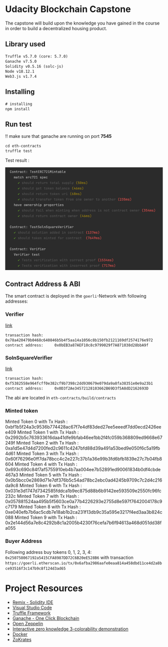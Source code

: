 # Udacity Blockchain Capstone

The capstone will build upon the knowledge you have gained in the course in order to build a decentralized housing product. 

## Library used
```
Truffle v5.7.0 (core: 5.7.0)
Ganache v7.5.0
Solidity v0.5.16 (solc-js)
Node v18.12.1
Web3.js v1.7.4
```

## Installing

```
# installing
npm install
```


## Run test 
!! make sure that ganache are running on port **7545**
```
cd eth-contracts
truffle test
```

Test result : 

![test_result.png](images%2Ftest_result.png)


## Contract Address & ABI
The smart contract is deployed in the `goerli`-Network with following addresses:

### Verifier
[link](https://goerli.etherscan.io/address/0x0bEB3a87AEF10c8c9799029f7A871038d28bbA9f)
```
transaction hash:     0x78a420479b0468c640846b5b4f5aa14a1056c8b150fb2121169df2574176e972
contract address:     0x0bEB3a87AEF10c8c9799029f7A871038d28bbA9f
```

### SolnSquareVerifier
[link](https://goerli.etherscan.io/address/0x0D3f2Ae34572128103662B69D3f5A8dD2162693D)
```
transaction hash:     0xf5382558e964fcff0e382cf9b7398c2dd930679e079da9a8fa38351e0e9a23b1
contract address:     0x0D3f2Ae34572128103662B69D3f5A8dD2162693D
```

The abi are located in `eth-contracts/build/contracts`

### Minted token 
Minted Token 0 with Tx Hash : 0xbf1b5f24a3c9536b774428ac67f7e4df83ded27ee5eeedf7dd0ecd2426eee409
Minted Token 1 with Tx Hash : 0x2992b5c763933616daa41dfe9bfab46ee1bb2f4fc059b368809ed9668e67249f
Minted Token 2 with Tx Hash : 0xa1d5e47d4d7200fed2c9611c4247bfd88d39a491a53bed9e050f6c5a19fb4d61
Minted Token 3 with Tx Hash : 0x60f76296e0ff7da78bcc4c2e227c37b1a36e99b3fd6bfb1839e27c7b04fb8604
Minted Token 4 with Tx Hash : 0x693c690c84f7af5755910eb4b7aa004ee7b52891ed90061834b0df4cbde467a3
Minted Token 5 with Tx Hash : 0x0b5bcc0e2869d71e7df376b5c54ad78bc2ebc0ad4245b9709c7c2d4c216da9c8
Minted Token 6 with Tx Hash : 0x031e3d1747d7342585fddca1b9ec875d88b6b9142ee593509e2550fc96fc232c
Minted Token 7 with Tx Hash : 0x057881524aa495b5f5603ce0a77b4226293e2755d8e597f7642004178c9c7179
Minted Token 8 with Tx Hash : 0xe040efb7b6ac5cdb7e18ab1b2ca231f13db9c35a595e3217f4ed3aa3b824c088
Minted Token 9 with Tx Hash : 0x2e144d56a7e8c4292b8c1a2005b4230f76cefa7b6f94613a468d051dd38fa055

### Buyer Address
Following address buy tokens 0, 1, 2, 3, 4: `0x250758067192a5415CFA8987DD72C6B20eE528B6` with transaction `https://goerli.etherscan.io/tx/0x6afba2986aafe0eaa814a458dbd11ce4d2a8bce93516f3c147b9c8f124d3ad65`

# Project Resources

* [Remix - Solidity IDE](https://remix.ethereum.org/)
* [Visual Studio Code](https://code.visualstudio.com/)
* [Truffle Framework](https://truffleframework.com/)
* [Ganache - One Click Blockchain](https://truffleframework.com/ganache)
* [Open Zeppelin ](https://openzeppelin.org/)
* [Interactive zero knowledge 3-colorability demonstration](http://web.mit.edu/~ezyang/Public/graph/svg.html)
* [Docker](https://docs.docker.com/install/)
* [ZoKrates](https://github.com/Zokrates/ZoKrates)

